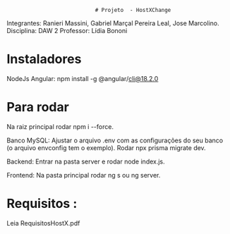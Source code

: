                                # Projeto  - HostXChange
Integrantes: Ranieri Massini, Gabriel Marçal Pereira Leal, Jose Marcolino.
Disciplina: DAW 2
Professor: Lídia Bononi

# Instaladores

NodeJs
Angular: npm install -g @angular/cli@18.2.0

# Para rodar

Na raiz principal rodar npm i --force.

Banco MySQL:
Ajustar o arquivo .env com as configurações do seu banco (o arquivo envconfig tem o exemplo).
Rodar npx prisma migrate dev.

Backend:
Entrar na pasta server e rodar node index.js.

Frontend:
Na pasta principal rodar ng s ou ng server.


# Requisitos :
Leia RequisitosHostX.pdf
